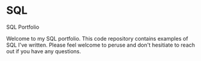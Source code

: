 # SQL
SQL Portfolio

Welcome to my SQL portfolio. This code repository contains examples of SQL I've written. Please feel welcome to peruse and don't hesitiate to reach out if you have any questions.

